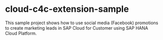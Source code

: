 # cloud-c4c-extension-sample
This sample project shows how to use social media (Facebook) promotions to create marketing leads in  SAP Cloud for Customer using SAP HANA Cloud Platform.
